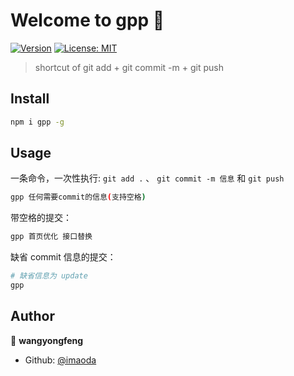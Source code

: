 # Welcome to gpp 👋

[![Version](https://img.shields.io/npm/v/gpp.svg)](https://www.npmjs.com/package/gpp)
[![License: MIT](https://img.shields.io/badge/License-MIT-yellow.svg)](#)

> shortcut of git add + git commit -m + git push

## Install

```sh
npm i gpp -g
```

## Usage

一条命令，一次性执行: `git add .` 、 `git commit -m 信息` 和 `git push`

```sh
gpp 任何需要commit的信息(支持空格)
```

带空格的提交：

```sh
gpp 首页优化 接口替换
```

缺省 commit 信息的提交：

```sh
# 缺省信息为 update
gpp
```

## Author

👤 **wangyongfeng**

- Github: [@imaoda](https://github.com/imaoda)
